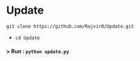 # Update

`git clone https://github.com/Rajvir0/Update.git`

* `cd Update`

#### > Run : `python update.py`
